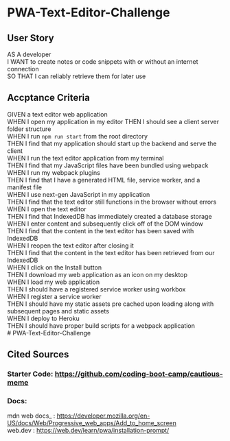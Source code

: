 # PWA-Text-Editor-Challenge

## User Story
AS A developer <br>
I WANT to create notes or code snippets with or without an internet connection<br>
SO THAT I can reliably retrieve them for later use<br>

## Accptance Criteria
GIVEN a text editor web application<br>
WHEN I open my application in my editor
THEN I should see a client server folder structure<br>
WHEN I run `npm run start` from the root directory<br>
THEN I find that my application should start up the backend and serve the client<br>
WHEN I run the text editor application from my terminal<br>
THEN I find that my JavaScript files have been bundled using webpack<br>
WHEN I run my webpack plugins<br>
THEN I find that I have a generated HTML file, service worker, and a manifest file<br>
WHEN I use next-gen JavaScript in my application<br>
THEN I find that the text editor still functions in the browser without errors<br>
WHEN I open the text editor<br>
THEN I find that IndexedDB has immediately created a database storage<br>
WHEN I enter content and subsequently click off of the DOM window<br>
THEN I find that the content in the text editor has been saved with IndexedDB<br>
WHEN I reopen the text editor after closing it<br>
THEN I find that the content in the text editor has been retrieved from our IndexedDB<br>
WHEN I click on the Install button<br>
THEN I download my web application as an icon on my desktop<br>
WHEN I load my web application<br>
THEN I should have a registered service worker using workbox<br>
WHEN I register a service worker<br>
THEN I should have my static assets pre cached upon loading along with subsequent pages and static assets<br>
WHEN I deploy to Heroku<br>
THEN I should have proper build scripts for a webpack application<br># PWA-Text-Editor-Challenge

## Cited Sources
### Starter Code: https://github.com/coding-boot-camp/cautious-meme

### Docs: 
mdn web docs_ : https://developer.mozilla.org/en-US/docs/Web/Progressive_web_apps/Add_to_home_screen <br>
web.dev : https://web.dev/learn/pwa/installation-prompt/